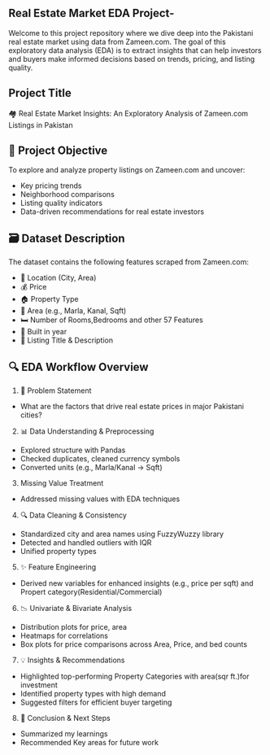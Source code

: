 ## Real Estate Market EDA Project-

Welcome to this project repository where we dive deep into the Pakistani real estate market using data from Zameen.com. 
The goal of this exploratory data analysis (EDA) is to extract insights that can help investors and buyers make informed decisions 
based on trends, pricing, and listing quality.

## Project  Title

🏘️ Real Estate Market Insights: An Exploratory Analysis of Zameen.com Listings in Pakistan


## 🎯 Project Objective

To explore and analyze property listings on Zameen.com and uncover:

* Key pricing trends
* Neighborhood comparisons
* Listing quality indicators
* Data-driven recommendations for real estate investors


 ## 🗃️ Dataset Description

The dataset contains the following features scraped from Zameen.com:

* 📍 Location (City, Area) 
* 💰 Price
* 🏠 Property Type 
* 📐 Area (e.g., Marla, Kanal, Sqft)
* 🛏️ Number of Rooms,Bedrooms  and  other 57 Features
* 📅 Built in year
* 📝 Listing Title & Description


 ## 🔍 EDA Workflow Overview

 1. 🧩 Problem Statement

 * What are the factors that drive real estate prices in major Pakistani cities?

 2. 📊 Data Understanding & Preprocessing

* Explored structure with Pandas
* Checked duplicates, cleaned currency symbols
* Converted units (e.g., Marla/Kanal → Sqft)


 3.  Missing Value Treatment
    
 * Addressed missing values with EDA techniques


 4. 🔍 Data Cleaning & Consistency

* Standardized city and area names using FuzzyWuzzy library
* Detected and handled outliers with IQR 
* Unified property types


5. ✨ Feature Engineering

* Derived new variables for enhanced insights (e.g., price per sqft) and Propert category(Residential/Commercial)


6. 📉 Univariate & Bivariate Analysis

* Distribution plots for price, area
* Heatmaps for correlations
* Box plots for price comparisons across  Area, Price, and bed counts


7. 💡 Insights & Recommendations

* Highlighted top-performing  Property Categories with area(sqr ft.)for investment
* Identified property types with high demand
* Suggested filters for efficient buyer targeting


 8. 🧾 Conclusion & Next Steps

* Summarized  my learnings  
* Recommended Key areas for  future work 






